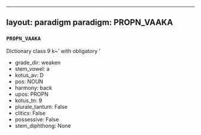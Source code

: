 
---
layout: paradigm
paradigm: PROPN_VAAKA
---
### ` PROPN_VAAKA `

Dictionary class 9 k~’ with obligatory ’
* grade_dir: weaken
* stem_vowel: a
* kotus_av: D
* pos: NOUN
* harmony: back
* upos: PROPN
* kotus_tn: 9
* plurale_tantum: False
* clitics: False
* possessive: False
* stem_diphthong: None
